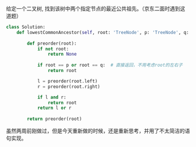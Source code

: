 给定一个二叉树, 找到该树中两个指定节点的最近公共祖先。（京东二面时遇到这道题）

```python
class Solution:
    def lowestCommonAncestor(self, root: 'TreeNode', p: 'TreeNode', q: 'TreeNode') -> 'TreeNode':
        
        def preorder(root):
            if not root:
                return None
            
            if root == p or root == q:  # 直接返回，不用考虑root的左右子
                return root

            l = preorder(root.left)
            r = preorder(root.right)

            if l and r:
                return root
            return l or r
        
        return preorder(root)
```
虽然两周前刚做过，但是今天重新做的时候，还是重新思考，并用了不太简洁的语句实现。

